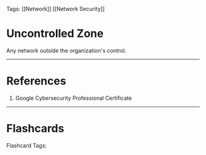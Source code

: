 Tags: [[Network]] [[Network Security]]
# Uncontrolled Zone

Any network outside the organization's control.

---
# References

1. Google Cybersecurity Professional Certificate

---
# Flashcards

Flashcard Tags: 